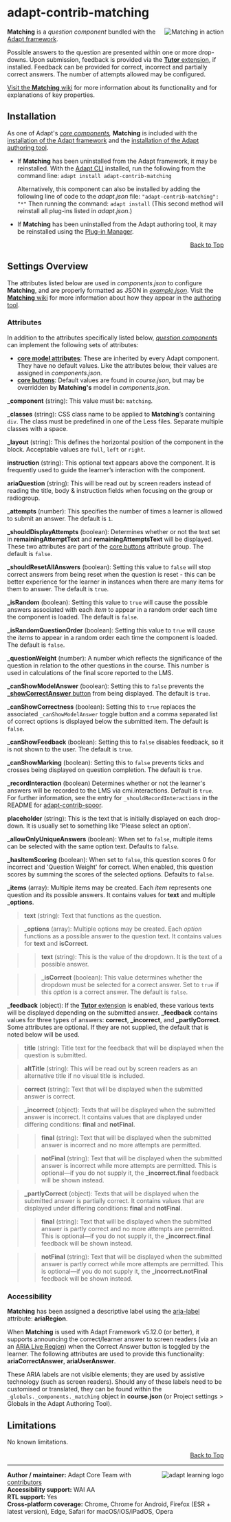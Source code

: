 # adapt-contrib-matching

<img src="https://github.com/adaptlearning/documentation/blob/master/04_wiki_assets/plug-ins/images/matching01.gif" alt="Matching in action" align="right"> **Matching** is a *question component* bundled with the [Adapt framework](https://github.com/adaptlearning/adapt_framework).

Possible answers to the question are presented within one or more drop-downs. Upon submission, feedback is provided via the [**Tutor** extension](https://github.com/adaptlearning/adapt-contrib-tutor), if installed. Feedback can be provided for correct, incorrect and partially correct answers. The number of attempts allowed may be configured.

[Visit the **Matching** wiki](https://github.com/adaptlearning/adapt-contrib-matching/wiki) for more information about its functionality and for explanations of key properties.

## Installation

As one of Adapt's *[core components](https://github.com/adaptlearning/adapt_framework/wiki/Core-Plug-ins-in-the-Adapt-Learning-Framework#components),* **Matching** is included with the [installation of the Adapt framework](https://github.com/adaptlearning/adapt_framework/wiki/Manual-installation-of-the-Adapt-framework#installation) and the [installation of the Adapt authoring tool](https://github.com/adaptlearning/adapt_authoring/wiki/Installing-Adapt-Origin).

* If **Matching** has been uninstalled from the Adapt framework, it may be reinstalled.
With the [Adapt CLI](https://github.com/adaptlearning/adapt-cli) installed, run the following from the command line:
`adapt install adapt-contrib-matching`

    Alternatively, this component can also be installed by adding the following line of code to the *adapt.json* file:
    `"adapt-contrib-matching": "*"`
    Then running the command:
    `adapt install`
    (This second method will reinstall all plug-ins listed in *adapt.json*.)

* If **Matching** has been uninstalled from the Adapt authoring tool, it may be reinstalled using the [Plug-in Manager](https://github.com/adaptlearning/adapt_authoring/wiki/Plugin-Manager).
<div float align=right><a href="#top">Back to Top</a></div>

## Settings Overview

The attributes listed below are used in *components.json* to configure **Matching**, and are properly formatted as JSON in [*example.json*](https://github.com/adaptlearning/adapt-contrib-matching/blob/master/example.json). Visit the [**Matching** wiki](https://github.com/adaptlearning/adapt-contrib-matching/wiki) for more information about how they appear in the [authoring tool](https://github.com/adaptlearning/adapt_authoring/wiki).

### Attributes

In addition to the attributes specifically listed below, [*question components*](https://github.com/adaptlearning/adapt_framework/wiki/Core-Plug-ins-in-the-Adapt-Learning-Framework#question-components) can implement the following sets of attributes:
+ [**core model attributes**](https://github.com/adaptlearning/adapt_framework/wiki/Core-model-attributes): These are inherited by every Adapt component. They have no default values. Like the attributes below, their values are assigned in *components.json*.
+ [**core buttons**](https://github.com/adaptlearning/adapt_framework/wiki/Core-Buttons): Default values are found in *course.json*, but may be overridden by **Matching's** model in *components.json*.

**\_component** (string): This value must be: `matching`.

**\_classes** (string): CSS class name to be applied to **Matching**’s containing `div`. The class must be predefined in one of the Less files. Separate multiple classes with a space.

**\_layout** (string): This defines the horizontal position of the component in the block. Acceptable values are `full`, `left` or `right`.

**instruction** (string): This optional text appears above the component. It is frequently used to
guide the learner’s interaction with the component.

**ariaQuestion** (string): This will be read out by screen readers instead of reading the title, body & instruction fields when focusing on the group or radiogroup.

**\_attempts** (number): This specifies the number of times a learner is allowed to submit an answer. The default is `1`.

**\_shouldDisplayAttempts** (boolean): Determines whether or not the text set in **remainingAttemptText** and **remainingAttemptsText** will be displayed. These two attributes are part of the [core buttons](https://github.com/adaptlearning/adapt_framework/wiki/Core-Buttons) attribute group. The default is `false`.

**\_shouldResetAllAnswers** (boolean): Setting this value to `false` will stop correct answers from being reset when the question is reset - this can be better experience for the learner in instances when there are many items for them to answer. The default is `true`.

**\_isRandom** (boolean): Setting this value to `true` will cause the possible answers associated with each *item* to appear in a random order each time the component is loaded. The default is `false`.

**\_isRandomQuestionOrder** (boolean): Setting this value to `true` will cause the *items* to appear in a random order each time the component is loaded. The default is `false`.

**\_questionWeight** (number): A number which reflects the significance of the question in relation to the other questions in the course. This number is used in calculations of the final score reported to the LMS.

**\_canShowModelAnswer** (boolean): Setting this to `false` prevents the [**\_showCorrectAnswer** button](https://github.com/adaptlearning/adapt_framework/wiki/Core-Buttons) from being displayed. The default is `true`.

**\_canShowCorrectness** (boolean): Setting this to `true` replaces the associated `_canShowModelAnswer` toggle button and a comma separated list of correct options is displayed below the submitted item. The default is `false`.

**\_canShowFeedback** (boolean): Setting this to `false` disables feedback, so it is not shown to the user. The default is `true`.

**\_canShowMarking** (boolean): Setting this to `false` prevents ticks and crosses being displayed on question completion. The default is `true`.

**\_recordInteraction** (boolean) Determines whether or not the learner's answers will be recorded to the LMS via cmi.interactions. Default is `true`. For further information, see the entry for `_shouldRecordInteractions` in the README for [adapt-contrib-spoor](https://github.com/adaptlearning/adapt-contrib-spoor).

**placeholder** (string): This is the text that is initially displayed on each drop-down. It is usually set to something like 'Please select an option'.

**\_allowOnlyUniqueAnswers** (boolean): When set to `false`, multiple items can be selected with the same option text. Defaults to `false`.

**\_hasItemScoring** (boolean): When set to `false`, this question scores 0 for incorrect and 'Question Weight' for correct. When enabled, this question scores by summing the scores of the selected options. Defaults to `false`.

**\_items** (array): Multiple items may be created. Each *item* represents one question and its possible answers. It contains values for **text** and multiple **\_options**.

>**text** (string): Text that functions as the question.

>**\_options** (array): Multiple options may be created. Each *option* functions as a possible answer to the question text. It contains values for **text** and **isCorrect**.

>>**text** (string): This is the value of the dropdown. It is the text of a possible answer.

>>**\_isCorrect** (boolean): This value determines whether the dropdown must be selected for a correct answer. Set to `true` if this *option* is a correct answer. The default is `false`.

**\_feedback** (object): If the [**Tutor** extension](https://github.com/adaptlearning/adapt-contrib-tutor) is enabled, these various texts will be displayed depending on the submitted answer. **\_feedback**
contains values for three types of answers: **correct**, **\_incorrect**, and **\_partlyCorrect**. Some attributes are optional. If they are not supplied, the default that is noted below will be used.

>**title** (string): Title text for the feedback that will be displayed when the question is submitted.

>**altTitle** (string): This will be read out by screen readers as an alternative title if no visual title is included.

>**correct** (string): Text that will be displayed when the submitted answer is correct.

>**\_incorrect** (object): Texts that will be displayed when the submitted answer is incorrect. It contains values that are displayed under differing conditions: **final** and **notFinal**.

>>**final** (string): Text that will be displayed when the submitted answer is incorrect and no more attempts are permitted.

>>**notFinal** (string): Text that will be displayed when the submitted answer is incorrect while more attempts are permitted. This is optional&mdash;if you do not supply it, the **\_incorrect.final** feedback will be shown instead.

>**\_partlyCorrect** (object): Texts that will be displayed when the submitted answer is partially correct. It contains values that are displayed under differing conditions: **final** and **notFinal**.

>>**final** (string): Text that will be displayed when the submitted answer is partly correct and no more attempts are permitted. This is optional&mdash;if you do not supply it, the **\_incorrect.final** feedback will be shown instead.

>>**notFinal** (string): Text that will be displayed when the submitted answer is partly correct while more attempts are permitted. This is optional&mdash;if you do not supply it, the **\_incorrect.notFinal** feedback will be shown instead.

### Accessibility
**Matching** has been assigned a descriptive label using the [aria-label](https://github.com/adaptlearning/adapt_framework/wiki/Aria-Labels) attribute: **ariaRegion**.

When **Matching** is used with Adapt Framework v5.12.0 (or better), it supports announcing the correct/learner answer to screen readers (via an an [ARIA Live Region](https://developer.mozilla.org/en-US/docs/Web/Accessibility/ARIA/ARIA_Live_Regions)) when the Correct Answer button is toggled by the learner. The following attributes are used to provide this functionality: **ariaCorrectAnswer**, **ariaUserAnswer**.

These ARIA labels are not visible elements; they are used by assistive technology (such as screen readers). Should any of these labels need to be customised or translated, they can be found within the `_globals._components._matching` object in **course.json** (or Project settings > Globals in the Adapt Authoring Tool).

## Limitations

No known limitations.

<div float align=right><a href="#top">Back to Top</a></div>

-----------------------------

<a href="https://community.adaptlearning.org/" target="_blank"><img src="https://github.com/adaptlearning/documentation/blob/master/04_wiki_assets/plug-ins/images/adapt-logo-mrgn-lft.jpg" alt="adapt learning logo" align="right"></a>
**Author / maintainer:** Adapt Core Team with [contributors](https://github.com/adaptlearning/adapt-contrib-matching/graphs/contributors)<br>
**Accessibility support:** WAI AA<br>
**RTL support:** Yes<br>
**Cross-platform coverage:** Chrome, Chrome for Android, Firefox (ESR + latest version), Edge, Safari for macOS/iOS/iPadOS, Opera<br>
